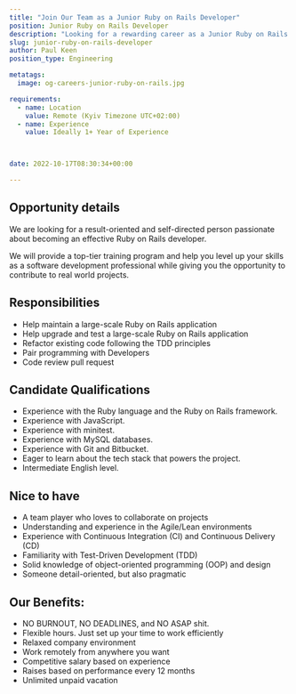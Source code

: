```yaml
---
title: "Join Our Team as a Junior Ruby on Rails Developer"
position: Junior Ruby on Rails Developer
description: "Looking for a rewarding career as a Junior Ruby on Rails Developer? Join us for a top-tier training program, flexible hours, and a relaxed remote work environment. Apply now to enhance your skills and contribute to real-world projects!"
slug: junior-ruby-on-rails-developer
author: Paul Keen
position_type: Engineering

metatags:
  image: og-careers-junior-ruby-on-rails.jpg

requirements:
  - name: Location
    value: Remote (Kyiv Timezone UTC+02:00)
  - name: Experience
    value: Ideally 1+ Year of Experience



date: 2022-10-17T08:30:34+00:00

---
```

Opportunity details
-------------------

We are looking for a result-oriented and self-directed person passionate about becoming an effective Ruby on Rails developer.

We will provide a top-tier training program and help you level up your skills as a software development professional while giving you the opportunity to contribute to real world projects.

Responsibilities
-----------------

- Help maintain a large-scale Ruby on Rails application
- Help upgrade and test a large-scale Ruby on Rails application
- Refactor existing code following the TDD principles
- Pair programming with Developers
- Code review pull request

**Candidate Qualifications**
----------------------------

- Experience with the Ruby language and the Ruby on Rails framework.
- Experience with JavaScript.
- Experience with minitest.
- Experience with MySQL databases.
- Experience with Git and Bitbucket.
- Eager to learn about the tech stack that powers the project.
- Intermediate English level.

Nice to have
-------------

- A team player who loves to collaborate on projects
- Understanding and experience in the Agile/Lean environments
- Experience with Continuous Integration (CI) and Continuous Delivery (CD)
- Familiarity with Test-Driven Development (TDD)
- Solid knowledge of object-oriented programming (OOP) and design
- Someone detail-oriented, but also pragmatic

**Our Benefits:**
-----------------

- NO BURNOUT, NO DEADLINES, and NO ASAP shit.
- Flexible hours. Just set up your time to work efficiently
- Relaxed company environment
- Work remotely from anywhere you want
- Competitive salary based on experience
- Raises based on performance every 12 months
- Unlimited unpaid vacation
